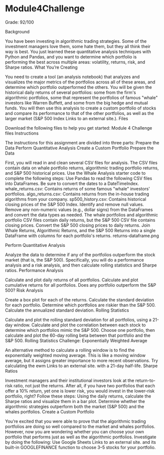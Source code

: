 # Module4Challenge

Grade: 92/100

Background

You have been investing in algorithmic trading strategies. Some of the investment managers love them, some hate them, but they all think their way is best.
You just learned these quantitative analysis techniques with Python and Pandas, and you want to determine which portfolio is performing the best across multiple areas: volatility, returns, risk, and Sharpe ratios.
What You’re Creating

You need to create a tool (an analysis notebook) that analyzes and visualizes the major metrics of the portfolios across all of these areas, and determine which portfolio outperformed the others. You will be given the historical daily returns of several portfolios: some from the firm's algorithmic portfolios, some that represent the portfolios of famous "whale" investors like Warren Buffett, and some from the big hedge and mutual funds. You will then use this analysis to create a custom portfolio of stocks and compare its performance to that of the other portfolios, as well as the larger market (S&P 500 Index Links to an external site.).
Files

Download the following files to help you get started:
Module 4 Challenge files
Instructions

The instructions for this assignment are divided into three parts:
Prepare the Data
Perform Quantitative Analysis
Create a Custom Portfolio
Prepare the Data

First, you will read in and clean several CSV files for analysis. The CSV files contain data on whale portfolio returns, algorithmic trading portfolio returns, and S&P 500 historical prices. Use the Whale Analysis starter code to complete the following steps:
Use Pandas to read the following CSV files into DataFrames. Be sure to convert the dates to a DateTimeIndex.
whale_returns.csv: Contains returns of some famous "whale" investors' portfolios.
algo_returns.csv: Contains returns from the in-house trading algorithms from your company.
sp500_history.csv: Contains historical closing prices of the S&P 500 Index.
Identify and remove null values.
Remove any non-numeric values (e.g., dollar signs) from the DataFrames and convert the data types as needed.
The whale portfolios and algorithmic portfolio CSV files contain daily returns, but the S&P 500 CSV file contains closing prices. Convert the S&P 500 closing prices to daily returns.
Join Whale Returns, Algorithmic Returns, and the S&P 500 Returns into a single DataFrame with columns for each portfolio's returns.
returns-dataframe.png

Perform Quantitative Analysis

Analyze the data to determine if any of the portfolios outperform the stock market (that is, the S&P 500). Specifically, you will do a performance analysis and a risk analysis, and then calculate rolling statistics and Sharpe ratios.
Performance Analysis

Calculate and plot daily returns of all portfolios.
Calculate and plot cumulative returns for all portfolios. Does any portfolio outperform the S&P 500?
Risk Analysis

Create a box plot for each of the returns.
Calculate the standard deviation for each portfolio.
Determine which portfolios are riskier than the S&P 500.
Calculate the annualized standard deviation.
Rolling Statistics

Calculate and plot the rolling standard deviation for all portfolios, using a 21-day window.
Calculate and plot the correlation between each stock to determine which portfolios mimic the S&P 500.
Choose one portfolio, then calculate and plot the 60-day rolling beta between that portfolio and the S&P 500.
Rolling Statistics Challenge: Exponentially Weighted Average

An alternative method to calculate a rolling window is to find the exponentially weighted moving average. This is like a moving window average, but it assigns greater importance to more recent observations. Try calculating the ewm Links to an external site. with a 21-day half-life.
Sharpe Ratios

Investment managers and their institutional investors look at the return-to-risk ratio, not just the returns. After all, if you have two portfolios that each offer a 10% return, yet one is lower risk, you would invest in the lower-risk portfolio, right? Follow these steps:
Using the daily returns, calculate the Sharpe ratios and visualize them in a bar plot.
Determine whether the algorithmic strategies outperform both the market (S&P 500) and the whales portfolios.
Create a Custom Portfolio

You’re excited that you were able to prove that the algorithmic trading portfolios are doing so well compared to the market and whales portfolios. However, now you are wondering whether you can choose your own portfolio that performs just as well as the algorithmic portfolios. Investigate by doing the following:
Use Google Sheets Links to an external site. and its built-in GOOGLEFINANCE function to choose 3–5 stocks for your portfolio.
